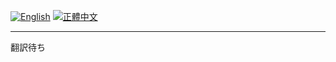 [![English](https://img.shields.io/badge/Language-English-blue.svg)](https://github.com/ryaeung/fushili/blob/main/README.md)
[![正體中文](https://img.shields.io/badge/語言-正體中文-red.svg)](https://github.com/ryaeung/fushili/blob/main/README.zh-Hans.md)

---

翻訳待ち
